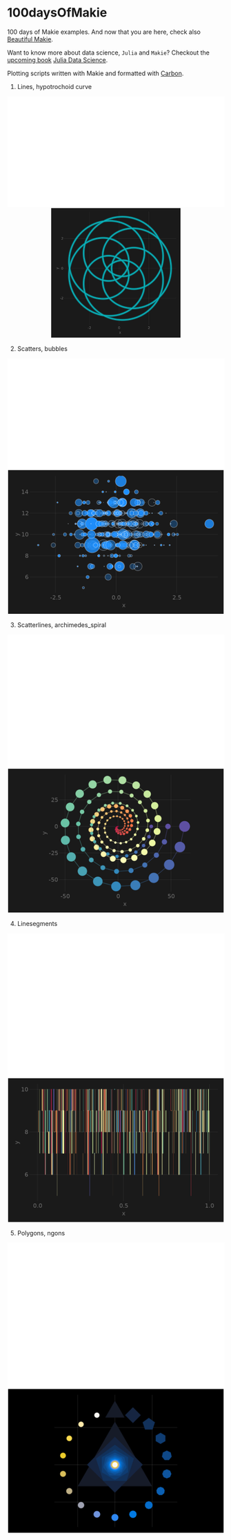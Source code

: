 # 100daysOfMakie
100 days of Makie examples. And now that you are here, check also [Beautiful Makie](https://lazarusa.github.io/BeautifulMakie/).

Want to know more about data science, `Julia` and `Makie`? Checkout the [upcoming book](https://github.com/JuliaDataScience/JuliaDataScience) [Julia Data Science](https://juliadatascience.io).

Plotting scripts written with Makie and formatted with [Carbon](https://carbon.now.sh).


1. Lines, hypotrochoid curve

<p align="center"><a href="./src/lines_hypotrochoid.jl"> <img src="./img/lines_hypotrochoid_code.svg"> </a> <img src="./img/lines_hypotrochoid.png" width = "300"></p>

2. Scatters, bubbles

<p align="center"><a href="./src/scatter_bubbles_code.jl"> <img src="./img/scatter_bubbles_code.svg"> </a> <img src="./img/scatter_bubbles.png" width = "500"></p>

3. Scatterlines, archimedes_spiral

<p align="center"><a href="./src/scatterlines_archimedes_spiral.jl"> <img src="./img/scatterlines_archimedes_spiral_code.svg"> </a> <img src="./img/scatterlines_archimedes_spiral.png" width = "500"></p>

4. Linesegments

<p align="center"><a href="./src/linesegments.jl"> <img src="./img/linesegments_code.svg"> </a> <img src="./img/linesegments.png" width = "500"></p>

5. Polygons, ngons

<p align="center"><a href="./src/polygons.jl"> <img src="./img/polygons_code.svg"> </a> <img src="./img/polygons.svg" width = "500"></p>
